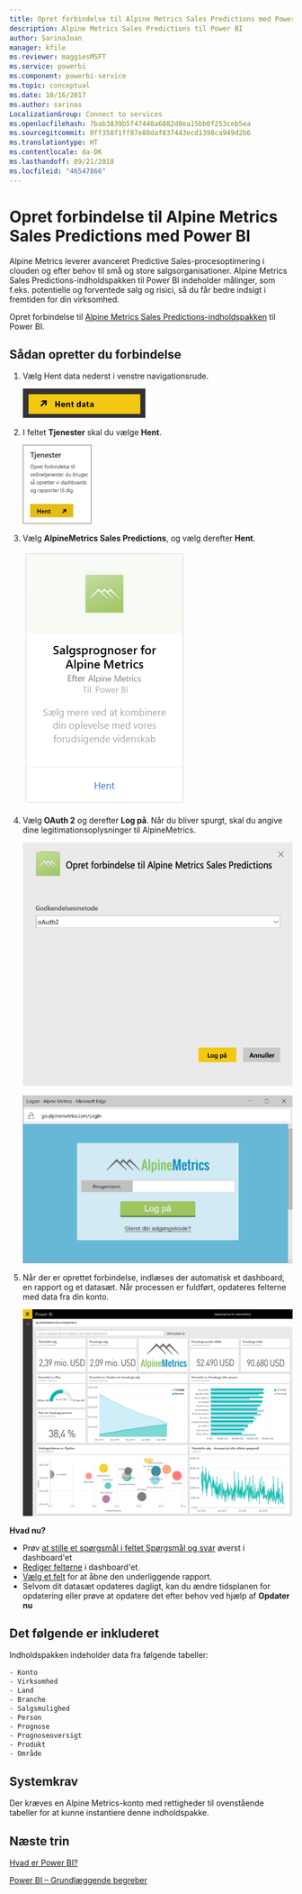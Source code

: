 ```yaml
---
title: Opret forbindelse til Alpine Metrics Sales Predictions med Power BI
description: Alpine Metrics Sales Predictions til Power BI
author: SarinaJoan
manager: kfile
ms.reviewer: maggiesMSFT
ms.service: powerbi
ms.component: powerbi-service
ms.topic: conceptual
ms.date: 10/16/2017
ms.author: sarinas
LocalizationGroup: Connect to services
ms.openlocfilehash: 7bab3839b5f47448a6882d0ea15bb0f253ceb5ea
ms.sourcegitcommit: 0ff358f1ff87e88daf837443ecd1398ca949d2b6
ms.translationtype: HT
ms.contentlocale: da-DK
ms.lasthandoff: 09/21/2018
ms.locfileid: "46547866"
---
```

# <a name="connect-to-alpine-metrics-sales-predictions-with-power-bi"></a>Opret forbindelse til Alpine Metrics Sales Predictions med Power BI
Alpine Metrics leverer avanceret Predictive Sales-procesoptimering i clouden og efter behov til små og store salgsorganisationer. Alpine Metrics Sales Predictions-indholdspakken til Power BI indeholder målinger, som f.eks. potentielle og forventede salg og risici, så du får bedre indsigt i fremtiden for din virksomhed. 

Opret forbindelse til [Alpine Metrics Sales Predictions-indholdspakken](https://app.powerbi.com/getdata/services/alpine-metrics) til Power BI.

## <a name="how-to-connect"></a>Sådan opretter du forbindelse
1. Vælg Hent data nederst i venstre navigationsrude.  
   
    ![](media/service-connect-to-alpine-metrics/getdata.png)
2. I feltet **Tjenester** skal du vælge **Hent**.  
   
    ![](media/service-connect-to-alpine-metrics/services.png)
3. Vælg **AlpineMetrics Sales Predictions**, og vælg derefter **Hent**.  
   
    ![](media/service-connect-to-alpine-metrics/alpine.png)
4. Vælg **OAuth 2** og derefter **Log på**. Når du bliver spurgt, skal du angive dine legitimationsoplysninger til AlpineMetrics.
   
    ![](media/service-connect-to-alpine-metrics/creds.png)
   
    ![](media/service-connect-to-alpine-metrics/creds2.png)
5. Når der er oprettet forbindelse, indlæses der automatisk et dashboard, en rapport og et datasæt. Når processen er fuldført, opdateres felterne med data fra din konto.
   
    ![](media/service-connect-to-alpine-metrics/dashboard.png)

**Hvad nu?**

* Prøv [at stille et spørgsmål i feltet Spørgsmål og svar](consumer/end-user-q-and-a.md) øverst i dashboard'et
* [Rediger felterne](service-dashboard-edit-tile.md) i dashboard'et.
* [Vælg et felt](consumer/end-user-tiles.md) for at åbne den underliggende rapport.
* Selvom dit datasæt opdateres dagligt, kan du ændre tidsplanen for opdatering eller prøve at opdatere det efter behov ved hjælp af **Opdater nu**

## <a name="whats-included"></a>Det følgende er inkluderet
Indholdspakken indeholder data fra følgende tabeller:  

    - Konto    
    - Virksomhed    
    - Land    
    - Branche    
    - Salgsmulighed  
    - Person  
    - Prognose    
    - Prognoseoversigt    
    - Produkt  
    - Område    

## <a name="system-requirements"></a>Systemkrav
Der kræves en Alpine Metrics-konto med rettigheder til ovenstående tabeller for at kunne instantiere denne indholdspakke.

## <a name="next-steps"></a>Næste trin
[Hvad er Power BI?](power-bi-overview.md)

[Power BI – Grundlæggende begreber](consumer/end-user-basic-concepts.md)

